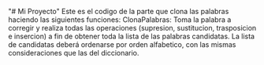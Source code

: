 "# Mi Proyecto" 
Este es el codigo de la parte que clona las palabras haciendo las siguientes funciones:
ClonaPalabras: Toma la palabra a corregir y realiza todas las operaciones (supresion, sustitucion,
trasposicion e insercion) a fin de obtener toda la lista de las palabras candidatas. La lista de candidatas
deberá ordenarse por orden alfabetico, con las mismas consideraciones que las del diccionario.
